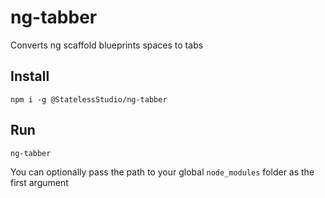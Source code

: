 # ng-tabber

Converts ng scaffold blueprints spaces to tabs

## Install

```
npm i -g @StatelessStudio/ng-tabber
```

## Run

```
ng-tabber
```

You can optionally pass the path to your global `node_modules` folder as the first argument
